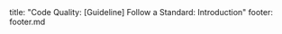<frontmatter>
title: "Code Quality: [Guideline] Follow a Standard: Introduction"
footer: footer.md
</frontmatter>

<include src="unit-inPage-asFlat.md" boilerplate />